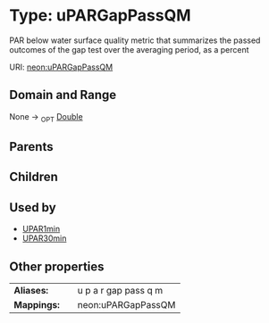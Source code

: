 
# Type: uPARGapPassQM


PAR below water surface quality metric that summarizes the passed outcomes of the gap test over the averaging period, as a percent

URI: [neon:uPARGapPassQM](https://data.neonscience.org/uPARGapPassQM)


## Domain and Range

None ->  <sub>OPT</sub> [Double](types/Double.md)

## Parents


## Children


## Used by

 * [UPAR1min](UPAR1min.md)
 * [UPAR30min](UPAR30min.md)

## Other properties

|  |  |  |
| --- | --- | --- |
| **Aliases:** | | u p a r gap pass q m |
| **Mappings:** | | neon:uPARGapPassQM |

